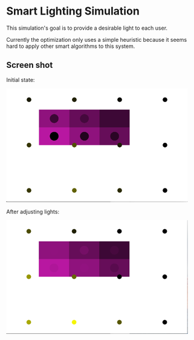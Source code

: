 # Smart Lighting Simulation

This simulation's goal is to provide a desirable light to each user.

Currently the optimization only uses a simple heuristic because it seems hard to apply other smart algorithms to this system.


## Screen shot
Initial state:

<img src="scr_before.png" width="480">

After adjusting lights:

<img src="scr_after.png" width="480">
